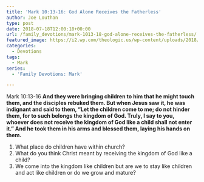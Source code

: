 ```yaml
---
title: 'Mark 10:13-16: God Alone Receives the Fatherless'
author: Joe Louthan
type: post
date: 2018-07-18T12:00:18+00:00
url: /family_devotions/mark-1013-18-god-alone-receives-the-fatherless/
featured_image: https://i2.wp.com/theologic.us/wp-content/uploads/2018/06/iStock_000016119715_Small-805x380.jpg?resize=805%2C380
categories:
  - Devotions
tags:
  - Mark
series:
  - 'Family Devotions: Mark'

---
```

<p class="p1">
  <span class="s1">Mark 10:13-16 <strong>And they were bringing children to him that he might touch them, and the disciples rebuked them. But when Jesus saw it, he was indignant and said to them, “Let the children come to me; do not hinder them, for to such belongs the kingdom of God. Truly, I say to you, whoever does not receive the kingdom of God like a child shall not enter it.” And he took them in his arms and blessed them, laying his hands on them.</strong></span>
</p>

  1. What place do children have within church?
  2. What do you think Christ meant by receiving the kingdom of God like a child?
  3. We come into the kingdom like children but are we to stay like children and act like children or do we grow and mature?
